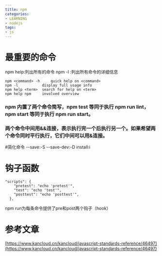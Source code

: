 ```yaml
---
title: npm
categories: 
- LEARNING
- nodejs
tags:
- js
---
```


# 最重要的命令

npm help:列出所有的命令
npm -l :列出所有命令的详细信息

```
npm <command> -h     quick help on <command>
npm -l           display full usage info
npm help <term>  search for help on <term>
npm help npm     involved overview
```

### npm 内置了两个命令简写，npm test 等同于执行 npm run lint，npm start 等同于执行 npm run start。

### 两个命令中间用&&连接，表示执行完一个后执行另一个。如果希望两个命令同时平行执行，它们中间可以用&连接。

#简化命令
--save:-S
--save-dev:-D
install:i

# 钩子函数

```
"scripts": {
    "pretest": "echo 'pretest'",
    "test": "echo 'test'",
    "posttest": "echo 'posttest'",
  },
```
npm run为每条命令提供了pre和post两个钩子（hook）

# 参考文章

[https://www.kancloud.cn/kancloud/javascript-standards-reference/46497](https://www.kancloud.cn/kancloud/javascript-standards-reference/46497)
